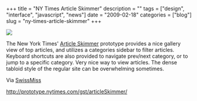 +++
title = "NY Times Article Skimmer"
description = ""
tags = ["design", "interface", "javascript", "news"]
date = "2009-02-18"
categories = ["blog"]
slug = "ny-times-article-skimmer"
+++



  <div class="notebook-screenshot"><a href="http://prototype.nytimes.com/gst/articleSkimmer/"><img id='bluga-thumbnail-1501' class='bluga-thumbnail large' src='http://media.konigi.com/bluga/
wt499c11b639b22_0.jpg'/></a></div><p>The New York Times' <a href="http://prototype.nytimes.com/gst/articleSkimmer/">Article Skimmer</a> prototype provides a nice gallery view of top articles, and utilizes a categories sidebar to filter articles. Keyboard shortcuts are also provided to navigate prev/next category, or to jump to a specific category. Very nice way to view articles. The dense tabloid style of the regular site can be overwhelming sometimes. </p>
<p>Via <a href="http://www.swiss-miss.com/2009/02/nytimes-article-skimmer.html">SwissMiss</a></p>
    
  <a href="http://prototype.nytimes.com/gst/articleSkimmer/">http://prototype.nytimes.com/gst/articleSkimmer/</a>
